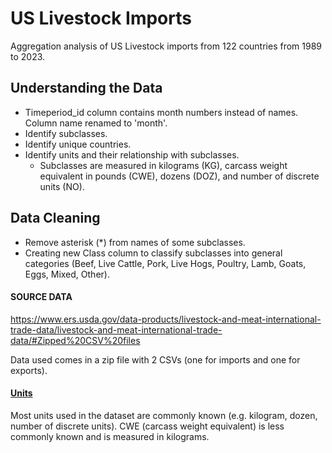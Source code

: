 # US Livestock Imports
Aggregation analysis of US Livestock imports from 122 countries from 1989 to 2023.

## Understanding the Data
 - Timeperiod_id column contains month numbers instead of names. Column name renamed to 'month'.
 - Identify subclasses.
 - Identify unique countries.
 - Identify units and their relationship with subclasses. 
    - Subclasses are measured in kilograms (KG), carcass weight equivalent in pounds (CWE), dozens (DOZ), and number of discrete units (NO).

## Data Cleaning
 - Remove asterisk (*) from names of some subclasses.
 - Creating new Class column to classify subclasses into general categories (Beef, Live Cattle, Pork, Live Hogs, Poultry, Lamb, Goats, Eggs, Mixed, Other).
   
#### SOURCE DATA
https://www.ers.usda.gov/data-products/livestock-and-meat-international-trade-data/livestock-and-meat-international-trade-data/#Zipped%20CSV%20files

Data used comes in a zip file with 2 CSVs (one for imports and one for exports).

#### [Units](https://www.census.gov/foreign-trade/guide/sec4.html)

Most units used in the dataset are commonly known (e.g. kilogram, dozen, number of discrete units). CWE (carcass weight equivalent) is less commonly known and is measured in kilograms.

